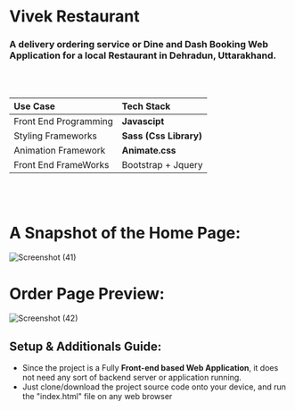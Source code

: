 <h1>Vivek Restaurant</h1>  

### A delivery ordering service or Dine and Dash Booking Web Application for a local Restaurant in Dehradun, Uttarakhand.

<br/><br/>

| Use Case      |  Tech Stack                                                                                          |
| :------------ | :-------------------------------------------------------------------------------------------------------- |
| Front End Programming    | <b>Javascipt</b> |
| Styling Frameworks |  <b/>Sass (Css Library)</b> |
| Animation Framework    |   <b/>Animate.css</b>        |
|  Front End FrameWorks  |  Bootstrap + Jquery   |


<br/><br/>



# A Snapshot of the Home Page:

![Screenshot (41)](https://github.com/ShubhamTiwary914/vivekRestaurant/assets/67773966/5ea9db45-5212-4665-96d7-b611b8588242)




#  Order Page Preview:

![Screenshot (42)](https://github.com/ShubhamTiwary914/vivekRestaurant/assets/67773966/539867f8-13e0-45f9-b0f0-511728f70f43)




## Setup & Additionals Guide:
- Since the project is a Fully **Front-end based Web Application**, it does not need any sort of backend server or application running.
- Just clone/download the project source code onto your device, and run the "index.html" file on any web browser

